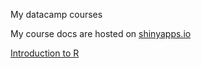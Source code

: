 My datacamp courses

My course docs are hosted on [shinyapps.io](http://www.shinyapps.io)

[Introduction to R](https://surlyanalytics.shinyapps.io/introduction_to_r/)